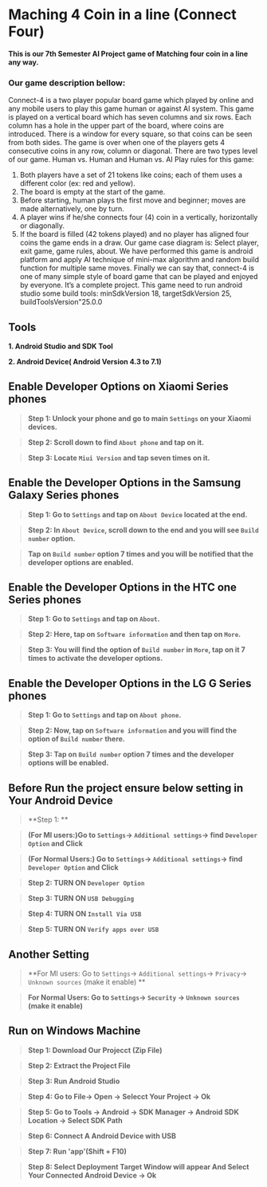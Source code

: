 # Maching 4 Coin in a line (Connect Four)
**This is our 7th Semester AI Project game of Matching four coin in a line any way.**

###  Our game description bellow:

Connect-4 is a two player popular board game which played by online and any mobile users to play this game human or against AI system. 
This game is played on a vertical board which has seven columns and six rows.  Each column has a hole in the upper part of the board, where coins are introduced. There is a window for every square, so that coins can be seen from both sides. The game is over when one of the players gets 4 consecutive coins in any row, column or diagonal.
There are two types level of our game. Human vs. Human and Human vs. AI
Play rules for this game:
1. Both players have a set of 21 tokens like coins; each of them uses a different       color (ex: red and yellow).
2. The board is empty at the start of the game.
3. Before starting, human plays the first move and beginner; moves are made alternatively, one by turn.
4. A player wins if he/she connects four (4) coin in a vertically, horizontally or diagonally.
5. If the board is filled (42 tokens played) and no player has aligned four coins the game ends in a draw.
Our game case diagram is:
Select player, exit game, game rules, about.
We have performed this game is android platform and apply AI technique of mini-max algorithm and random build function for multiple same moves.
Finally we can say that, connect-4 is one of many simple style of board game that can be played and enjoyed by everyone.
It’s a complete project.
This game need to run android studio some build tools:
minSdkVersion 18, targetSdkVersion 25, buildToolsVersion"25.0.0

## Tools 
**1. Android Studio and SDK Tool**

**2. Android Device( Android Version 4.3 to 7.1)**


## Enable Developer Options on Xiaomi Series phones

> **Step 1: Unlock your phone and go to main `Settings` on your Xiaomi devices.**

> **Step 2: Scroll down to find `About phone` and tap on it.**

> **Step 3: Locate `Miui Version` and tap seven times on it.**

## Enable the Developer Options in the Samsung Galaxy Series phones

> **Step 1: Go to `Settings` and tap on `About Device` located at the end.**

> **Step 2: In `About Device`, scroll down to the end and you will see `Build number` option.**

> **Tap on `Build number` option 7 times and you will be notified that the developer options are enabled.**

## Enable the Developer Options in the HTC one Series phones

> **Step 1: Go to `Settings` and tap on `About`.**

> **Step 2: Here, tap on `Software information` and then tap on `More`.**

> **Step 3: You will find the option of `Build number` in `More`, tap on it 7 times to activate the developer options.**

## Enable the Developer Options in the LG G Series phones

> **Step 1: Go to `Settings` and tap on `About phone`.**

> **Step 2: Now, tap on `Software information` and you will find the option of `Build number` there.**

> **Step 3: Tap on `Build number` option 7 times and the developer options will be enabled.**


## Before Run the project ensure below setting in Your Android Device

> **Step 1: **

> **(For MI users:)Go to `Settings`-> `Additional settings`-> find `Developer Option`  and Click**

> **(For Normal Users:) Go to `Settings`-> `Additional settings`-> find `Developer Option`  and Click**

> **Step 2: TURN ON `Developer Option`**

> **Step 3: TURN ON `USB Debugging`**

> **Step 4: TURN ON `Install Via USB`**

> **Step 5: TURN ON `Verify apps over USB`**

## Another Setting

> **For MI users: Go to `Settings`-> `Additional settings`-> `Privacy`-> `Unknown sources` (make it enable) **

> **For Normal Users: Go to `Settings`-> `Security` -> `Unknown sources` (make it enable)**

## Run on Windows Machine

> **Step 1: Download Our Projecct (Zip File)**

> **Step 2: Extract the Project File**

> **Step 3: Run Android Studio**

> **Step 4: Go to File-> Open -> Selecct Your Project -> Ok**

> **Step 5: Go to Tools -> Android -> SDK Manager -> Android SDK Location -> Select SDK Path**

> **Step 6: Connect A Android Device with USB**

> **Step 7: Run 'app'(Shift + F10)**

> **Step 8: Select Deployment Target Window will appear And Select Your Connected Android Device -> Ok**



